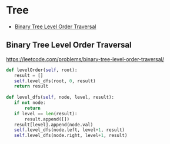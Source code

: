 # Tree

 + [Binary Tree Level Order Traversal](#binary-tree-level-order-traversal)
 
## Binary Tree Level Order Traversal

 https://leetcode.com/problems/binary-tree-level-order-traversal/

 ```python
def levelOrder(self, root):
	result = []
	self.level_dfs(root, 0, result)
	return result
	
def level_dfs(self, node, level, result):
	if not node:
		return
	if level == len(result):
		result.append([])
	result[level].append(node.val)
	self.level_dfs(node.left, level+1, result)
	self.level_dfs(node.right, level+1, result)
 ```